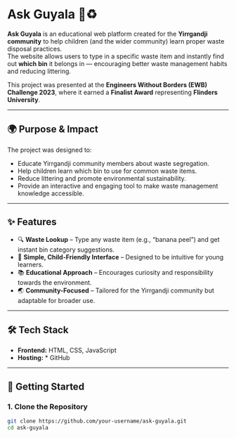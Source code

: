 # Ask Guyala 🌿♻️

**Ask Guyala** is an educational web platform created for the **Yirrgandji community** to help children (and the wider community) learn proper waste disposal practices.  
The website allows users to type in a specific waste item and instantly find out **which bin** it belongs in — encouraging better waste management habits and reducing littering.

This project was presented at the **Engineers Without Borders (EWB) Challenge 2023**, where it earned a **Finalist Award** representing **Flinders University**.

---

## 🌍 Purpose & Impact
The project was designed to:
- Educate Yirrgandji community members about waste segregation.
- Help children learn which bin to use for common waste items.
- Reduce littering and promote environmental sustainability.
- Provide an interactive and engaging tool to make waste management knowledge accessible.

---

## ✨ Features
- 🔍 **Waste Lookup** – Type any waste item (e.g., “banana peel”) and get instant bin category suggestions.
- 🎨 **Simple, Child-Friendly Interface** – Designed to be intuitive for young learners.
- 📚 **Educational Approach** – Encourages curiosity and responsibility towards the environment.
- 🌏 **Community-Focused** – Tailored for the Yirrgandji community but adaptable for broader use.

---

## 🛠️ Tech Stack
- **Frontend:** HTML, CSS, JavaScript
- **Hosting:** * GitHub 

---

## 🚀 Getting Started

### 1. Clone the Repository
```bash
git clone https://github.com/your-username/ask-guyala.git
cd ask-guyala
